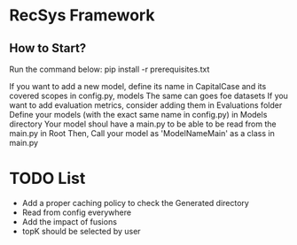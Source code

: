 # RecSys Framework

## How to Start?

Run the command below:
pip install -r prerequisites.txt

If you want to add a new model, define its name in CapitalCase and its covered scopes in config.py, models
The same can goes foe datasets
If you want to add evaluation metrics, consider adding them in Evaluations folder
Define your models (with the exact same name in config.py) in Models directory
Your model shoul have a main.py to be able to be read from the main.py in Root
Then, Call your model as 'ModelNameMain' as a class in main.py

# TODO List

- Add a proper caching policy to check the Generated directory
- Read from config everywhere
- Add the impact of fusions
- topK should be selected by user
